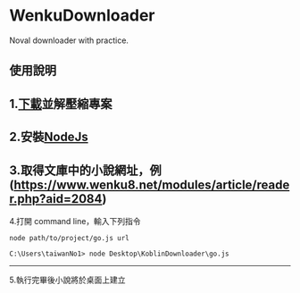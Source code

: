 # WenkuDownloader
Noval downloader with practice.

## 使用說明
1.[下載](https://github.com/LegendaryIn/KoblinDownloader/archive/master.zip)並解壓縮專案
---
2.安裝[NodeJs](https://nodejs.org/dist/v10.15.1/node-v10.15.1-x64.msi)
---
3.取得文庫中的小說網址，例(https://www.wenku8.net/modules/article/reader.php?aid=2084)
---
4.打開 command line，輸入下列指令
```
node path/to/project/go.js url

C:\Users\taiwanNo1> node Desktop\KoblinDownloader\go.js 
```
---
5.執行完畢後小說將於桌面上建立
